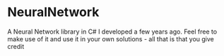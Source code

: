 NeuralNetwork
=============

A Neural Network library in C# I developed a few years ago. Feel free to make use of it and use it in your own solutions - all that is that you give credit
